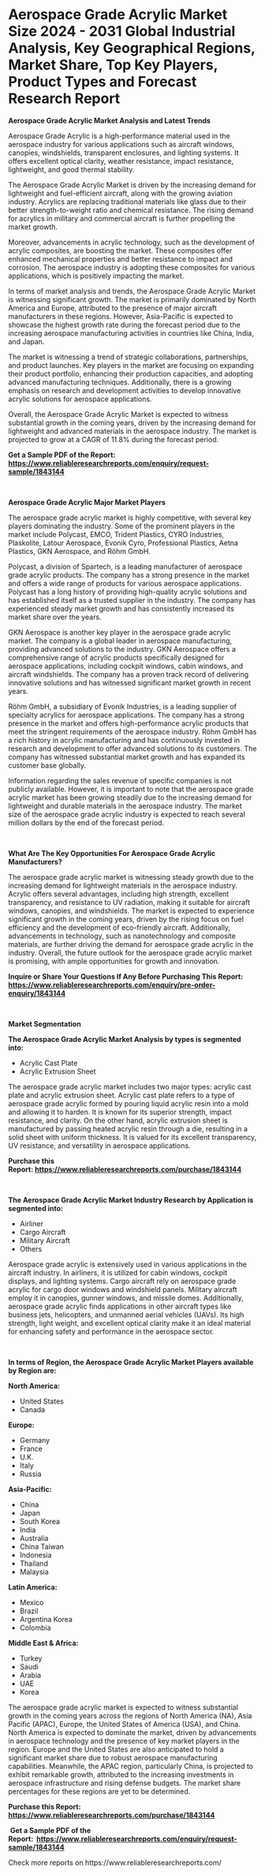 <p><h1>Aerospace Grade Acrylic Market Size 2024 - 2031 Global Industrial Analysis, Key Geographical Regions, Market Share, Top Key Players, Product Types and Forecast Research Report</h1></p><p><strong>Aerospace Grade Acrylic Market Analysis and Latest Trends</strong></p>
<p><p>Aerospace Grade Acrylic is a high-performance material used in the aerospace industry for various applications such as aircraft windows, canopies, windshields, transparent enclosures, and lighting systems. It offers excellent optical clarity, weather resistance, impact resistance, lightweight, and good thermal stability.</p><p>The Aerospace Grade Acrylic Market is driven by the increasing demand for lightweight and fuel-efficient aircraft, along with the growing aviation industry. Acrylics are replacing traditional materials like glass due to their better strength-to-weight ratio and chemical resistance. The rising demand for acrylics in military and commercial aircraft is further propelling the market growth.</p><p>Moreover, advancements in acrylic technology, such as the development of acrylic composites, are boosting the market. These composites offer enhanced mechanical properties and better resistance to impact and corrosion. The aerospace industry is adopting these composites for various applications, which is positively impacting the market.</p><p>In terms of market analysis and trends, the Aerospace Grade Acrylic Market is witnessing significant growth. The market is primarily dominated by North America and Europe, attributed to the presence of major aircraft manufacturers in these regions. However, Asia-Pacific is expected to showcase the highest growth rate during the forecast period due to the increasing aerospace manufacturing activities in countries like China, India, and Japan.</p><p>The market is witnessing a trend of strategic collaborations, partnerships, and product launches. Key players in the market are focusing on expanding their product portfolio, enhancing their production capacities, and adopting advanced manufacturing techniques. Additionally, there is a growing emphasis on research and development activities to develop innovative acrylic solutions for aerospace applications.</p><p>Overall, the Aerospace Grade Acrylic Market is expected to witness substantial growth in the coming years, driven by the increasing demand for lightweight and advanced materials in the aerospace industry. The market is projected to grow at a CAGR of 11.8% during the forecast period.</p></p>
<p><strong>Get a Sample PDF of the Report:&nbsp; <a href="https://www.reliableresearchreports.com/enquiry/request-sample/1843144">https://www.reliableresearchreports.com/enquiry/request-sample/1843144</a></strong></p>
<p>&nbsp;</p>
<p><strong>Aerospace Grade Acrylic Major Market Players</strong></p>
<p><p>The aerospace grade acrylic market is highly competitive, with several key players dominating the industry. Some of the prominent players in the market include Polycast, EMCO, Trident Plastics, CYRO Industries, Plaskolite, Latour Aerospace, Evonik Cyro, Professional Plastics, Aetna Plastics, GKN Aerospace, and Röhm GmbH.</p><p>Polycast, a division of Spartech, is a leading manufacturer of aerospace grade acrylic products. The company has a strong presence in the market and offers a wide range of products for various aerospace applications. Polycast has a long history of providing high-quality acrylic solutions and has established itself as a trusted supplier in the industry. The company has experienced steady market growth and has consistently increased its market share over the years.</p><p>GKN Aerospace is another key player in the aerospace grade acrylic market. The company is a global leader in aerospace manufacturing, providing advanced solutions to the industry. GKN Aerospace offers a comprehensive range of acrylic products specifically designed for aerospace applications, including cockpit windows, cabin windows, and aircraft windshields. The company has a proven track record of delivering innovative solutions and has witnessed significant market growth in recent years.</p><p>Röhm GmbH, a subsidiary of Evonik Industries, is a leading supplier of specialty acrylics for aerospace applications. The company has a strong presence in the market and offers high-performance acrylic products that meet the stringent requirements of the aerospace industry. Röhm GmbH has a rich history in acrylic manufacturing and has continuously invested in research and development to offer advanced solutions to its customers. The company has witnessed substantial market growth and has expanded its customer base globally.</p><p>Information regarding the sales revenue of specific companies is not publicly available. However, it is important to note that the aerospace grade acrylic market has been growing steadily due to the increasing demand for lightweight and durable materials in the aerospace industry. The market size of the aerospace grade acrylic industry is expected to reach several million dollars by the end of the forecast period.</p></p>
<p>&nbsp;</p>
<p><strong>What Are The Key Opportunities For Aerospace Grade Acrylic Manufacturers?</strong></p>
<p><p>The aerospace grade acrylic market is witnessing steady growth due to the increasing demand for lightweight materials in the aerospace industry. Acrylic offers several advantages, including high strength, excellent transparency, and resistance to UV radiation, making it suitable for aircraft windows, canopies, and windshields. The market is expected to experience significant growth in the coming years, driven by the rising focus on fuel efficiency and the development of eco-friendly aircraft. Additionally, advancements in technology, such as nanotechnology and composite materials, are further driving the demand for aerospace grade acrylic in the industry. Overall, the future outlook for the aerospace grade acrylic market is promising, with ample opportunities for growth and innovation.</p></p>
<p><strong>Inquire or Share Your Questions If Any Before Purchasing This Report: <a href="https://www.reliableresearchreports.com/enquiry/pre-order-enquiry/1843144">https://www.reliableresearchreports.com/enquiry/pre-order-enquiry/1843144</a></strong></p>
<p>&nbsp;</p>
<p><strong>Market Segmentation</strong></p>
<p><strong>The Aerospace Grade Acrylic Market Analysis by types is segmented into:</strong></p>
<p><ul><li>Acrylic Cast Plate</li><li>Acrylic Extrusion Sheet</li></ul></p>
<p><p>The aerospace grade acrylic market includes two major types: acrylic cast plate and acrylic extrusion sheet. Acrylic cast plate refers to a type of aerospace grade acrylic formed by pouring liquid acrylic resin into a mold and allowing it to harden. It is known for its superior strength, impact resistance, and clarity. On the other hand, acrylic extrusion sheet is manufactured by passing heated acrylic resin through a die, resulting in a solid sheet with uniform thickness. It is valued for its excellent transparency, UV resistance, and versatility in aerospace applications.</p></p>
<p><strong>Purchase this Report:&nbsp;<a href="https://www.reliableresearchreports.com/purchase/1843144">https://www.reliableresearchreports.com/purchase/1843144</a></strong></p>
<p>&nbsp;</p>
<p><strong>The Aerospace Grade Acrylic Market Industry Research by Application is segmented into:</strong></p>
<p><ul><li>Airliner</li><li>Cargo Aircraft</li><li>Military Aircraft</li><li>Others</li></ul></p>
<p><p>Aerospace grade acrylic is extensively used in various applications in the aircraft industry. In airliners, it is utilized for cabin windows, cockpit displays, and lighting systems. Cargo aircraft rely on aerospace grade acrylic for cargo door windows and windshield panels. Military aircraft employ it in canopies, gunner windows, and missile domes. Additionally, aerospace grade acrylic finds applications in other aircraft types like business jets, helicopters, and unmanned aerial vehicles (UAVs). Its high strength, light weight, and excellent optical clarity make it an ideal material for enhancing safety and performance in the aerospace sector.</p></p>
<p>&nbsp;</p>
<p><strong>In terms of Region, the Aerospace Grade Acrylic Market Players available by Region are:</strong></p>
<p>
    <p> <strong> North America: </strong>
        <ul>
            <li>United States</li>
            <li>Canada</li>
        </ul>
        </p> 
    <p> <strong> Europe: </strong>
        <ul>
            <li>Germany</li>
            <li>France</li>
            <li>U.K.</li>
            <li>Italy</li>
            <li>Russia</li>
        </ul>
        </p> 
    <p> <strong> Asia-Pacific: </strong>
        <ul>
            <li>China</li>
            <li>Japan</li>
            <li>South Korea</li>
            <li>India</li>
            <li>Australia</li>
            <li>China Taiwan</li>
            <li>Indonesia</li>
            <li>Thailand</li>
            <li>Malaysia</li>
        </ul>
        </p> 
    <p> <strong> Latin America: </strong>
        <ul>
            <li>Mexico</li>
            <li>Brazil</li>
            <li>Argentina Korea</li>
            <li>Colombia</li>
        </ul>
        </p> 
    <p> <strong> Middle East & Africa: </strong>
        <ul>
            <li>Turkey</li>
            <li>Saudi</li>
            <li>Arabia</li>
            <li>UAE</li>
            <li>Korea</li>
        </ul>
    </p>
    </p>
<p><p>The aerospace grade acrylic market is expected to witness substantial growth in the coming years across the regions of North America (NA), Asia Pacific (APAC), Europe, the United States of America (USA), and China. North America is expected to dominate the market, driven by advancements in aerospace technology and the presence of key market players in the region. Europe and the United States are also anticipated to hold a significant market share due to robust aerospace manufacturing capabilities. Meanwhile, the APAC region, particularly China, is projected to exhibit remarkable growth, attributed to the increasing investments in aerospace infrastructure and rising defense budgets. The market share percentages for these regions are yet to be determined.</p></p>
<p><strong>Purchase this Report: <a href="https://www.reliableresearchreports.com/purchase/1843144">https://www.reliableresearchreports.com/purchase/1843144</a></strong></p>
<p>&nbsp;<strong>Get a Sample PDF of the Report:&nbsp;&nbsp;<a href="https://www.reliableresearchreports.com/enquiry/request-sample/1843144">https://www.reliableresearchreports.com/enquiry/request-sample/1843144</a></strong></p>
<p><strong></strong></p>
<p>Check more reports on https://www.reliableresearchreports.com/</p>